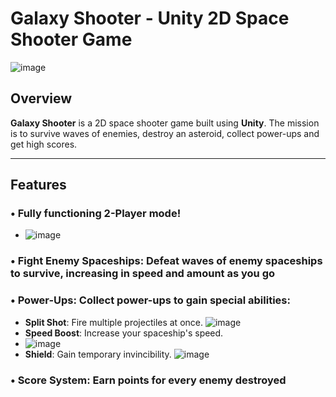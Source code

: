 # Galaxy Shooter - Unity 2D Space Shooter Game

![image](https://github.com/user-attachments/assets/0629f9e8-407f-4fe8-a941-c8bd1ff3c3b2)

## Overview
**Galaxy Shooter** is a 2D space shooter game built using **Unity**. The mission is to survive waves of enemies, destroy an asteroid, collect power-ups and get high scores.


---


## Features
### • Fully functioning 2-Player mode!
- ![image](https://github.com/user-attachments/assets/812e6d89-7408-4f8a-820d-de84ab600e24)

### • **Fight Enemy Spaceships**: Defeat waves of enemy spaceships to survive, increasing in speed and amount as you go 
### • **Power-Ups**: Collect power-ups to gain special abilities:
  - **Split Shot**: Fire multiple projectiles at once.
    ![image](https://github.com/user-attachments/assets/f63df8d9-2288-43f6-8bee-761fa51bfe37)
  - **Speed Boost**: Increase your spaceship's speed.
  - ![image](https://github.com/user-attachments/assets/057c7d28-b9f0-4b3f-83c4-2065c181fade)
  - **Shield**: Gain temporary invincibility.
    ![image](https://github.com/user-attachments/assets/a98e44ea-f51c-4a08-ae85-7c2d284d71ee)
### • **Score System**: Earn points for every enemy destroyed


